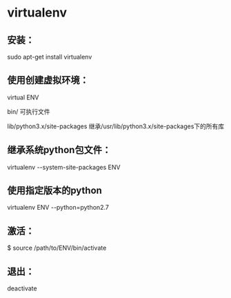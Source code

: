 # virtualenv
## 安装：
sudo apt-get install virtualenv

## 使用创建虚拟环境：
virtual ENV

bin/  可执行文件

lib/python3.x/site-packages 继承/usr/lib/python3.x/site-packages下的所有库

## 继承系统python包文件：
virtualenv --system-site-packages ENV

## 使用指定版本的python
virtualenv ENV --python=python2.7

## 激活：
$ source /path/to/ENV/bin/activate
## 退出：
deactivate